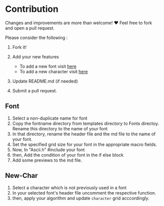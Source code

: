 # Contribution

Changes and improvements are more than welcome! ❤ Feel free to fork and open a pull request.

Please consider the following :

1. Fork it!
2. Add your new features
   - To add a new font visit [here](#font)
   - To add a new character visit [here](#new-char)

3. Update README.md (if needed)
4. Submit a pull request.

## Font

1. Select a non-duplicate name for font
2. Copy the fontname directory from templates directory to Fonts directoy. Rename this directory to the name of your font
3. In that directory, rename the header file and the md file to the name of your font.
4. Set the specified grid size for your font in the appropriate macro fields.
5. Now, In "Ascii.h" #include your font
6. then, Add the condition of your font in the if else block
7. Add some previews to the md file. 

## New-Char

1. Select a character which is not previously used in a font
2. In your selected font's header file uncomment the respective function.
3. then, apply your algorithm and update `character` grid acccordingly.
